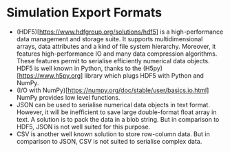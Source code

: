 # Simulation Export Formats

* (HDF5)[https://www.hdfgroup.org/solutions/hdf5] is a high-performance data management and storage suite.
  It supports multidimensional arrays, data attributes and a kind of file system hierarchy.
  Moreover, it features high-performance IO and many data compression algorithms.
  These features permit to serialise efficiently numerical data objects.
  HDF5 is well known in Python, thanks to the (H5py)[https://www.h5py.org] library which plugs HDF5 with Python and NumPy.
* (I/O with NumPy)[https://numpy.org/doc/stable/user/basics.io.html]
  NumPy provides low level functions.
* JSON can be used to serialise numerical data objects in text format.  However, it will be
  inefficient to save large double-format float array in text.  A solution is to pack the data in a
  blob string.  But in comparison to HDF5, JSON is not well suited for this purpose.
* CSV is another well known solution to store row-column data.  But in comparison to JSON, CSV is not suited to serialise complex data.
